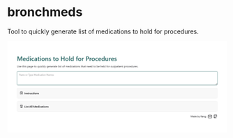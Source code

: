 # bronchmeds
 
Tool to quickly generate list of medications to hold for procedures.

![](./static/screenshot.png)